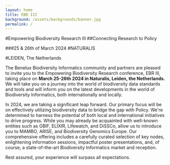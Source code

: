 ```yaml
---
layout: home
title: EBR III
background: /assets/backgrounds/banner.jpg
permalink: /
---
```

#Empowering Biodiversity Research III 
##Connecting Research to Policy

###25 & 26th of March 2024
#NATURALIS

#LEIDEN, The Netherlands

The Benelux Biodiversity Informatics community and partners are pleased to invite you to the Empowering Biodiversity Research conference, EBR III, taking place on **March 25-26th 2024 in Naturalis, Leiden, the Netherlands.** We will take you on a journey into the world of biodiversity data standards and tools and will inform you on the latest developments in the world of Biodiversity Informatics, both internationally and locally.

In 2024, we are taking a significant leap forward. Our primary focus will be on effectively utilizing biodiversity data to bridge the gap with Policy. We're determined to harness the potential of both local and international initiatives to drive progress. While you may already be acquainted with well-known entities such as GBIF, ELIXIR, Lifewatch, and DiSSCo, allow us to introduce you to MAMBO, ARISE, and Biodiversity Genomics Europe. Our comprehensive offering includes a carefully curated selection of key nodes, enlightening information sessions, impactful poster presentations, and, of course, a state-of-the-art Biodiversity Informatics market and reception.

Rest assured, your experience will surpass all expectations. 
